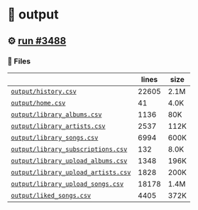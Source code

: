 # 📝  output 

## ⚙️ [run #3488](https://github.com/jwenerd/ytm-dl/actions/runs/13345174848)

### 📁 Files

|                                                                         |lines|size|
|-------------------------------------------------------------------------|-----|----|
|[`output/history.csv` ](output/history.csv)                              |22605|2.1M|
|[`output/home.csv` ](output/home.csv)                                    |41   |4.0K|
|[`output/library_albums.csv` ](output/library_albums.csv)                |1136 |80K |
|[`output/library_artists.csv` ](output/library_artists.csv)              |2537 |112K|
|[`output/library_songs.csv` ](output/library_songs.csv)                  |6994 |600K|
|[`output/library_subscriptions.csv` ](output/library_subscriptions.csv)  |132  |8.0K|
|[`output/library_upload_albums.csv` ](output/library_upload_albums.csv)  |1348 |196K|
|[`output/library_upload_artists.csv` ](output/library_upload_artists.csv)|1828 |200K|
|[`output/library_upload_songs.csv` ](output/library_upload_songs.csv)    |18178|1.4M|
|[`output/liked_songs.csv` ](output/liked_songs.csv)                      |4405 |372K|